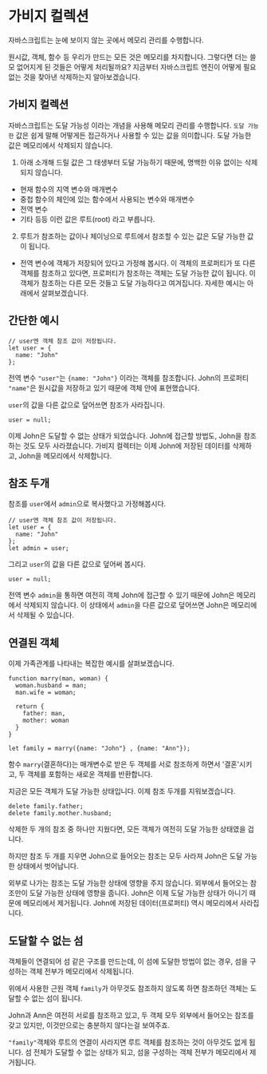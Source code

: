 # 가비지 컬렉션

자바스크립트는 눈에 보이지 않는 곳에서 메모리 관리를 수행합니다.   
   
원시값, 객체, 함수 등 우리가 만드는 모든 것은 메모리를 차지합니다. 그렇다면 더는 쓸모 없어지게 된 것들은 어떻게 처리될까요? 지금부터 자바스크립트 엔진이 어떻게 필요 없는 것을 찾아낸 삭제하는지 알아보겠습니다.   
   
## 가비지 컬렉션
자바스크립트는 도달 가능성 이라는 개념을 사용해 메모리 관리를 수행합니다.
`도달 가능한` 값은 쉽게 말해 어떻게든 접근하거나 사용할 수 있는 값을 의미합니다. 도달 가능한 값은 메모리에서 삭제되지 않습니다.
1. 아래 소개해 드릴 값은 그 태생부터 도달 가능하기 때문에, 명백한 이유 없이는 삭제되지 않습니다.
- 현재 함수의 지역 변수와 매개변수
- 중첩 함수의 체인에 있는 함수에서 사용되는 변수와 매개변수
- 전역 변수
- 기타 등등
 이런 값은 루트(root) 라고 부릅니다.
2. 루트가 참조하는 값이나 체이닝으로 루트에서 참조할 수 있는 값은 도달 가능한 값이 됩니다.
- 전역 변수에 객체가 저장되어 있다고 가정해 봅시다. 이 객체의 프로퍼티가 또 다른 객체를 참조하고 있다면, 프로퍼티가 참조하는 객체는 도달 가능한 값이 됩니다. 이 객체가 참조하는 다른 모든 것들고 도달 가능하다고 여겨집니다. 자세한 예시는 아래에서 살펴보겠습니다.


## 간단한 예시
```
// user엔 객체 참조 값이 저장됩니다.
let user = {
  name: "John"
};
```
전역 변수 `"user"`는 `{name: "John"}` 이라는 객체를 참조합니다. John의 프로퍼티 `"name"`은 원시값을 저장하고 있기 때문에 객체 안에 표현했습니다.   
   
`user`의 값을 다른 값으로 덮어쓰면 참조가 사라집니다. 
```
user = null;
```
이제 John은 도달할 수 없는 상태가 되었습니다. John에 접근할 방법도, John을 참조하는 것도 모두 사라졌습니다. 가비지 컬렉터는 이제 John에 저장된 데이터를 삭제하고, John을 메모리에서 삭제합니다.


## 참조 두개

참조를 `user`에서 `admin`으로 복사했다고 가정해봅시다.
```
// user엔 객체 참조 값이 저장됩니다.
let user = {
  name: "John"
};
let admin = user;
````
그리고 `user`의 값을 다른 값으로 덮어써 봅시다.
```
user = null;
```
전역 변수 `admin`을 통하면 여전히 객체 John에 접근할 수 있기 때문에 John은 메모리에서 삭제되지 않습니다. 이 상태에서 `admin`을 다른 값으로 덮어쓰면 John은 메모리에서 삭제될 수 있습니다.


## 연결된 객체
이제 가족관계를 나타내는 복잡한 예시를 살펴보겠습니다.
```
function marry(man, woman) {
  woman.husband = man;
  man.wife = woman;

  return {
    father: man,
    mother: woman
  }
}

let family = marry({name: "John"} , {name: "Ann"});
```
함수 `marry`(결혼하다)는 매개변수로 받은 두 객체를 서로 참조하게 하면서 '결혼'시키고, 두 객체를 포함하는 새로운 객체를 반환합니다.   
   
지금은 모든 객체가 도달 가능한 상태입니다. 이제 참조 두개를 지워보겠습니다.
```
delete family.father;
delete family.mother.husband;
```
삭제한 두 개의 참조 중 하나만 지웠다면, 모든 객체가 여전히 도달 가능한 상태였을 겁니다.   
   
하지만 참조 두 개를 지우면 John으로 들어오는 참조는 모두 사라져 John은 도달 가능한 상태에서 벗어납니다.   
   
외부로 나가는 참조는 도달 가능한 상태에 영향을 주지 않습니다. 외부에서 들어오는 참조만이 도달 가능한 상태에 영향을 줍니다. John은 이제 도달 가능한 상태가 아니기 때문에 메모리에서 제거됩니다. John에 저장된 데이터(프로퍼티) 역시 메모리에서 사라집니다.


## 도달할 수 없는 섬
객체들이 연결되어 섬 같은 구조를 만드는데, 이 섬에 도달한 방법이 없는 경우, 섬을 구성하는 객체 전부가 메모리에서 삭제됩니다.   
   
위에서 사용한 근원 객체 `family`가 아무것도 참조하지 않도록 하면 참조하던 객체는 도달할 수 없는 섬이 됩니다.   
   
John과 Ann은 여전히 서로를 참조하고 있고, 두 객체 모두 외부에서 들어오는 참조를 갖고 있지만, 이것만으로는 충분하지 않다는걸 보여주죠.   
   
`"family"`객체와 루트의 연결이 사라지면 루트 객체를 참조하는 것이 아무것도 없게 됩니다. 섬 전체가 도달할 수 없는 상태가 되고, 섬을 구성하는 객체 전부가 메모리에서 제거됩니다.
